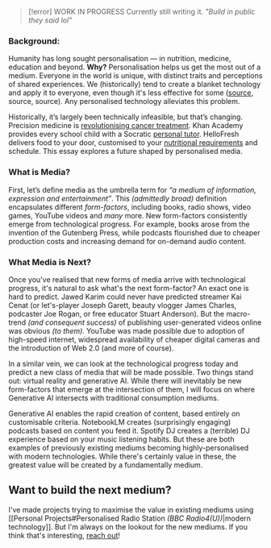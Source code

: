 > [!error] WORK IN PROGRESS
> Currently still writing it. *"Build in public they said lol"*

### Background:
Humanity has long sought personalisation — in nutrition, medicine, education and beyond. **Why?** Personalisation helps us get the most out of a medium. Everyone in the world is unique, with distinct traits and perceptions of shared experiences. We (historically) tend to create a blanket technology and apply it to everyone, even though it's less effective for some ([source](https://theconversation.com/why-prescription-drugs-can-work-differently-for-different-people-168645#:~:text=Different%20people%20taking%20the%20same,may%20get%20unwanted%20side%20effects.), source, source). Any personalised technology alleviates this problem.

Historically, it’s largely been technically infeasible, but that’s changing. Precision medicine is [revolutionising cancer treatment](https://publications.ersnet.org/content/errev/26/146/170066). Khan Academy provides every school child with a Socratic [personal tutor](https://www.khanmigo.ai/learners). HelloFresh delivers food to your door, customised to your [nutritional requirements](https://www.hellofresh.co.uk/) and schedule. This essay explores a future shaped by personalised media.

### What is Media?
First, let’s define media as the umbrella term for _“a medium of information, expression and entertainment”_. This _(admittedly broad)_ definition encapsulates different _form-factors_, including books, radio shows, video games, YouTube videos and _many_ more. New form-factors consistently emerge from technological progress. For example, books arose from the invention of the Gutenberg Press, while podcasts flourished due to cheaper production costs and increasing demand for on-demand audio content.

### What Media is Next?
Once you've realised that new forms of media arrive with technological progress, it's natural to ask what's the next form-factor? An exact one is hard to predict. Jawed Karim could never have predicted streamer Kai Cenat (or let's-player Joseph Garett, beauty vlogger James Charles, podcaster Joe Rogan, or free educator Stuart Anderson). But the macro-trend _(and consequent success)_ of publishing user-generated videos online was obvious _(to them)_. YouTube was made possible due to adoption of high-speed internet, widespread availability of cheaper digital cameras and the introduction of Web 2.0 (and more of course).

In a similar vein, we can look at the technological progress today and predict a new class of media that will be made possible. Two things stand out: virtual reality and generative AI. While there will inevitably be new form-factors that emerge at the intersection of them, I will focus on where Generative AI intersects with traditional consumption mediums.

Generative AI enables the rapid creation of content, based entirely on customisable criteria. NotebookLM creates (surprisingly engaging) podcasts based on content you feed it. Spotify DJ creates a (terrible) DJ experience based on your music listening habits. But these are both examples of previously existing mediums becoming highly-personalised with modern technologies. While there's certainly value in these, the greatest value will be created by a fundamentally medium. 

## Want to build the next medium?
I've made projects trying to maximise the value in existing mediums using [[Personal Projects#Personalised Radio Station *(BBC Radio4(U))*|modern technology]]. But I'm always on the lookout for the new mediums. If you think that's interesting, [reach out](https://gchq.github.io/CyberChef/#recipe=From_Hex('Auto')&input=NkM2NTZGNjM2MTZENjE2MzY4NkYzNzMwMzc0MDY3NkQ2MTY5NkMyRTYzNkY2RA)!